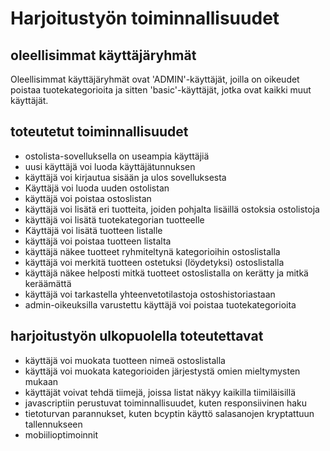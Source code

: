 # Harjoitustyön toiminnallisuudet

## oleellisimmat käyttäjäryhmät
Oleellisimmat käyttäjäryhmät ovat 'ADMIN'-käyttäjät, joilla on oikeudet poistaa tuotekategorioita ja sitten 'basic'-käyttäjät, jotka ovat kaikki muut käyttäjät.

## toteutetut toiminnallisuudet
* ostolista-sovelluksella on useampia käyttäjiä
* uusi käyttäjä voi luoda käyttäjätunnuksen
* käyttäjä voi kirjautua sisään ja ulos sovelluksesta
* Käyttäjä voi luoda uuden ostolistan
* käyttäjä voi poistaa ostoslistan
* käyttäjä voi lisätä eri tuotteita, joiden pohjalta lisäillä ostoksia ostolistoja
* käyttäjä voi lisätä tuotekategorian tuotteelle
* Käyttäjä voi lisätä tuotteen listalle
* käyttäjä voi poistaa tuotteen listalta
* käyttäjä näkee tuotteet ryhmiteltynä kategorioihin ostoslistalla
* käyttäjä voi merkitä tuotteen ostetuksi (löydetyksi) ostoslistalla
* käyttäjä näkee helposti mitkä tuotteet ostoslistalla on kerätty ja mitkä keräämättä
* käyttäjä voi tarkastella yhteenvetotilastoja ostoshistoriastaan
* admin-oikeuksilla varustettu käyttäjä voi poistaa tuotekategorioita

## harjoitustyön ulkopuolella toteutettavat

* käyttäjä voi muokata tuotteen nimeä ostoslistalla
* käyttäjä voi muokata kategorioiden järjestystä omien mieltymysten mukaan
* käyttäjät voivat tehdä tiimejä, joissa listat näkyy kaikilla tiimiläisillä
* javascriptiin perustuvat toiminnallisuudet, kuten responsiivinen haku
* tietoturvan parannukset, kuten bcyptin käyttö salasanojen kryptattuun tallennukseen
* mobiilioptimoinnit
